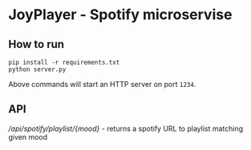 JoyPlayer - Spotify microservise
==

How to run
--

```
pip install -r requirements.txt
python server.py
```

Above commands will start an HTTP server on port ```1234```.

API
--

*/api/spotify/playlist/{mood}* - returns a spotify URL to playlist matching given mood